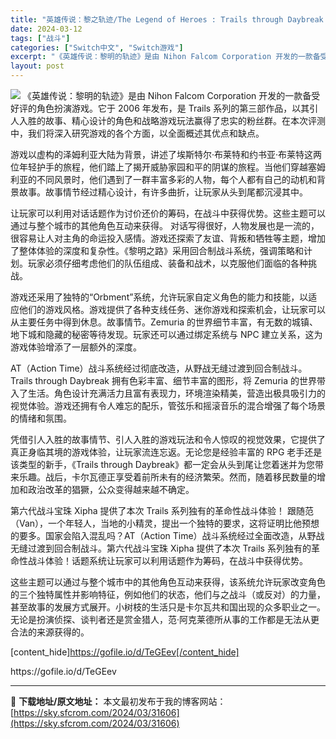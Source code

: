 ```yaml
---
title: "英雄传说：黎之轨迹/The Legend of Heroes : Trails through Daybreak Switch XCI中文 9.2G"
date: 2024-03-12
tags: ["战斗"]
categories: ["Switch中文", "Switch游戏"]
excerpt: "《英雄传说：黎明的轨迹》是由 Nihon Falcom Corporation 开发的一款备受好评的角色扮演游戏。它于 2006 年发布，是 Trails 系列的第三部作品，以其引人入胜的故事、精心设计的角色和战略游戏玩法赢得了忠实的粉丝群。在本次评测中，我们将深入研究游戏的各个方面，以全面概述其优&hellip;"
layout: post
---
```


<img class="aligncenter" src="https://sky.sfcrom.com/wp-content/uploads/2024/03/20240329101550-ba46b.jpeg" />
《英雄传说：黎明的轨迹》是由 Nihon Falcom Corporation 开发的一款备受好评的角色扮演游戏。它于 2006 年发布，是 Trails 系列的第三部作品，以其引人入胜的故事、精心设计的角色和战略游戏玩法赢得了忠实的粉丝群。在本次评测中，我们将深入研究游戏的各个方面，以全面概述其优点和缺点。

游戏以虚构的泽姆利亚大陆为背景，讲述了埃斯特尔·布莱特和约书亚·布莱特这两位年轻护手的旅程，他们踏上了揭开威胁家园和平的阴谋的旅程。当他们穿越塞姆利亚的不同风景时，他们遇到了一群丰富多彩的人物，每个人都有自己的动机和背景故事。故事情节经过精心设计，有许多曲折，让玩家从头到尾都沉浸其中。

让玩家可以利用对话话题作为讨价还价的筹码，在战斗中获得优势。这些主题可以通过与整个城市的其他角色互动来获得。
对话写得很好，人物发展也是一流的，很容易让人对主角的命运投入感情。游戏还探索了友谊、背叛和牺牲等主题，增加了整体体验的深度和复杂性。《黎明之路》采用回合制战斗系统，强调策略和计划。玩家必须仔细考虑他们的队伍组成、装备和战术，以克服他们面临的各种挑战。

游戏还采用了独特的“Orbment”系统，允许玩家自定义角色的能力和技能，以适应他们的游戏风格。游戏提供了各种支线任务、迷你游戏和探索机会，让玩家可以从主要任务中得到休息。故事情节。Zemuria 的世界细节丰富，有无数的城镇、地下城和隐藏的秘密等待发现。玩家还可以通过绑定系统与 NPC 建立关系，这为游戏体验增添了一层额外的深度。

AT（Action Time）战斗系统经过彻底改造，从野战无缝过渡到回合制战斗。
Trails through Daybreak 拥有色彩丰富、细节丰富的图形，将 Zemuria 的世界带入了生活。角色设计充满活力且富有表现力，环境渲染精美，营造出极具吸引力的视觉体验。游戏还拥有令人难忘的配乐，管弦乐和摇滚音乐的混合增强了每个场景的情绪和氛围。

凭借引人入胜的故事情节、引人入胜的游戏玩法和令人惊叹的视觉效果，它提供了真正身临其境的游戏体验，让玩家流连忘返。无论您是经验丰富的 RPG 老手还是该类型的新手，《Trails through Daybreak》都一定会从头到尾让您着迷并为您带来乐趣。战后，卡尔瓦德正享受着前所未有的经济繁荣。然而，随着移民数量的增加和政治改革的猖獗，公众变得越来越不确定。

第六代战斗宝珠 Xipha 提供了本次 Trails 系列独有的革命性战斗体验！
跟随范（Van），一个年轻人，当地的小精灵，提出一个独特的要求，这将证明比他预想的要多。国家会陷入混乱吗？AT（Action Time）战斗系统经过全面改造，从野战无缝过渡到回合制战斗。第六代战斗宝珠 Xipha 提供了本次 Trails 系列独有的革命性战斗体验！话题系统让玩家可以利用话题作为筹码，在战斗中获得优势。

这些主题可以通过与整个城市中的其他角色互动来获得，该系统允许玩家改变角色的三个独特属性并影响特征，例如他们的状态，他们与之战斗（或反对）的力量，甚至故事的发展方式展开。小树枝的生活只是卡尔瓦共和国出现的众多职业之一。无论是扮演侦探、谈判者还是赏金猎人，范·阿克莱德所从事的工作都是无法从更合法的来源获得的。

[content_hide]https://gofile.io/d/TeGEev[/content_hide]

<!--wechatfans start-->https://gofile.io/d/TeGEev<!--wechatfans end-->

---
📖 **下载地址/原文地址：** 本文最初发布于我的博客网站：[https://sky.sfcrom.com/2024/03/31606](https://sky.sfcrom.com/2024/03/31606)
